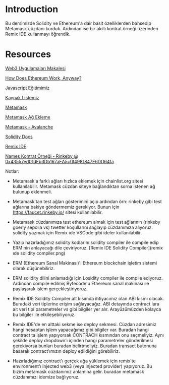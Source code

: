 # Introduction

Bu dersimizde Solidity ve Ethereum'a dair basit özelliklerden bahsedip Metamask cüzdanı kurduk. Ardından ise bir akıllı kontrat örneği üzerinden Remix IDE kullanmayı öğrendik.

# Resources

[Web3 Uygulamaları Makalesi](https://blog.ibby.dev/introduction-to-web3-development)

[How Does Ethereum Work, Anyway?](https://www.preethikasireddy.com/post/how-does-ethereum-work-anyway)

[Javascript Eğitimimiz](https://www.youtube.com/playlist?list=PLby2HXktGwN5WnvvI3jm0xSaac79JyRpT)

[Kaynak Listemiz](https://twitter.com/ITUblockchain/status/1418527525010132993)

[Metamask](https://www.metamask.io)

[Metamask Ağ Ekleme](https://www.chainlist.org)

[Metamask - Avalanche](https://support.avax.network/en/articles/4626956-how-do-i-set-up-metamask-on-avalanche)

[Solidity Docs](https://docs.soliditylang.org/en/latest/)

[Remix IDE](https://www.remix.ethereum.org)

[Names Kontrat Örneği - Rinkeby @ 0x43557ed01dFb3Db167aEA5c0f4981847E6DD64fa](./Names.sol)

Notlar:
- Metamask'a farklı ağları hızlıca eklemek için chainlist.org sitesi kullanılabilir. Metamask cüzdan siteye bağlandıktan sorna istenen ağ bulunup eklenmeli.
- Metamask'tan test ağları gösterimini açıp ardından örn: rinkeby gibi test ağlarına bakiye göndermemiz gerekiyor. Bunun için https://faucet.rinkeby.io/ sitesi kullanılabilir.
- Metamask cüzdanımıza test ethereum almak için test ağlarının (rinkeby goerly sepolia vs) twetter koşullarını sağlayıp cüzdanımıza alıyoruz.
solidity yazmak için Remix ıde VSCode gibi ideler kullanılabilir.
- Yazıp hazırladığımız solidity kodlarını solidity compiler ile compile edip ERM nin anlayacağı dile çeviriyoruz. [Remix IDE Solidity Compiler](remix ıde solidity compiler.png)
- ERM (Ethereum Sanal Makinası)'i Ethereum blockchain işletim sistemi olarak düşünebiliriz.
- ERM solidity dilini anlamadığı için Losidity compiler ile compile ediyoruz. Ardından compile edilmiş Bytecode'u Ethereum sanal makinası ile paylaşarak işlem gerçekleştiriyoruz.

- Remix IDE Solidity Compiler alt kısımda ihtiyacımız olan ABI kısmı olacak.  Buradaki veri tiplerine erişim sağlayacağız. ABI detayında contract lara ait veri tipi parametreler vs gibi bilgiler yer alır. Arayüzümüzden kolayca bu bilgiler ile etkileşebiliyoruz.
- Remix IDE'de en alttaki sekme ise deploy sekmesi.  Cüzdan adresimiz hangi hesaptan işlem yapacağımız gibi bilgiler var. Buradan hangi contract ta işlem yapıyorsak CONTRACH kısmından onu seçmeliyiz. Aynı şekilde deploy dropdown'ı içinden hangi parametreler gönderilmesi gerekiyorsa bunları buradan belirtmeliyiz. Buradan transact butonuna basarak contract'ımızın deploy edildiğini görebiliriz.
- Hazırladığımız contract'ı gerçek ağa yüklemek için remix'te environment'ı injected web3 (veya injected provider) yapıyoruz. Bu bizim metamask cüzdanımız anlamına gelir. buradan metamask cüzdanımızı idemize bağlıyoruz. 